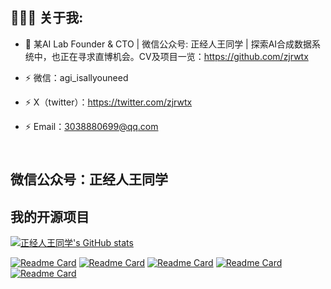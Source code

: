 

<h2 align="left">👨🏻‍💻 关于我:</h2>


- :rocket: 某AI Lab Founder & CTO | 微信公众号: 正经人王同学 | 探索AI合成数据系统中，也正在寻求直博机会。CV及项目一览：https://github.com/zjrwtx

- :zap: 微信：agi_isallyouneed<br>
- :zap: X（twitter）：https://twitter.com/zjrwtx<br>
- :zap: Email：3038880699@qq.com<br>

<h2 align="left">
 <abc>
  <br>微信公众号：正经人王同学<br>

  
 
 </abc>
</h2>


<h2 align="left">我的开源项目</h2>


[![正经人王同学's GitHub stats](https://github-readme-stats.vercel.app/api?username=zjrwtx&show_icons=true&theme=radical)](#)

[![Readme Card](https://github-readme-stats.vercel.app/api/pin/?username=zjrwtx&show_icons=true&theme=radical&repo=VideoQA_databuilder )](https://github.com/zjrwtx/VideoQA_databuilder)
[![Readme Card](https://github-readme-stats.vercel.app/api/pin/?username=zjrwtx&show_icons=true&theme=radical&repo=bilibiliQA_databuilder )](https://github.com/zjrwtx/bilibiliQA_databuilder)
[![Readme Card](https://github-readme-stats.vercel.app/api/pin/?username=zjrwtx&show_icons=true&theme=radical&repo=AIgene_anki )](https://github.com/zjrwtx/AIgene_anki)
[![Readme Card](https://github-readme-stats.vercel.app/api/pin/?username=zjrwtx&show_icons=true&theme=radical&repo=videotopdf_ui )](https://github.com/zjrwtx/videotopdf_ui)
[![Readme Card](https://github-readme-stats.vercel.app/api/pin/?username=zjrwtx&show_icons=true&theme=radical&repo=open_summary )](https://github.com/zjrwtx/open_summary)


